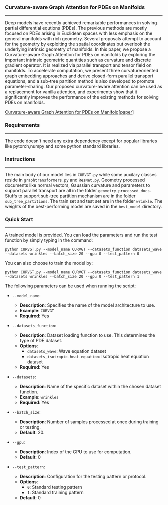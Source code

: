 ### Curvature-aware Graph Attention for PDEs on Manifolds
---
Deep models have recently achieved remarkable performances in solving partial differential equtions (PDEs). The previous methods are mostly focused on PDEs arising in Euclidean spaces with less emphasis on the general manifolds with rich geometry. Several proposals attempt to account for the geometry by exploiting the spatial coordinates but overlook the underlying intrinsic geometry of manifolds. In this paper, we propose a Curvature-aware Graph Attention for PDEs on manifolds by exploring the important intrinsic geometric quantities such as curvature and discrete gradient operator. It is realized via parallel transport and tensor field on manifolds. To accelerate computation, we present three curvatureoriented graph embedding approaches and derive closed-form parallel transport equations, and a sub-tree partition method is also developed to promote parameter-sharing. Our proposed curvature-aware attention can be used as a replacement for vanilla attention, and experiments show that it significantly improves the performance of the existing methods for solving PDEs on manifolds.

[Curvature-aware Graph Attention for PDEs on Manifold[paper]](https://openreview.net/forum?id=vWYLQ0VPJx&noteId=vWYLQ0VPJx)

### Requirements
---
The code doesn't need any extra dependency except for popular libraries like pytorch,numpy and some python standard libraries.

### Instructions
---
The main body of our model lies in `CURVGT.py` while some auxilary classes reside in `graphtransformers.py` and `ResNet.py`. Geometry processed documents like normal vectors, Gaussian curvature and parameters to support parallel transport are all in the folder `geometry_processed_docs`. Stuffs to support sub-tree partition mechanism are in the folder `sub_tree_partitions`. The train set and test set are in the folder `wrinkle`. The weights of the best-performing model are saved in the `best_model` directory.

### Quick Start
---
A trained model is provided. You can load the parameters and run the test function by simply typing in the command:

`python CURVGT.py --model_name CURVGT --datasets_function datasets_wave --datasets wrinkles --batch_size 20 --gpu 0 --test_pattern 0`

You can also choose to train the model by:

`python CURVGT.py --model_name CURVGT --datasets_function datasets_wave --datasets wrinkles --batch_size 20 --gpu 0 --test_pattern 1`

The following parameters can be used when running the script:

- `--model_name`: 
  - **Description**: Specifies the name of the model architecture to use.
  - **Example**: `CURVGT` 
  - **Required**: Yes

- `--datasets_function`: 
  - **Description**: Dataset loading function to use. This determines the type of PDE dataset.
  - **Options**: 
    - `datasets_wave`: Wave equation dataset
    - `datasets_isotropic-heat-equation`: Isotropic heat equation dataset
  - **Required**: Yes

- `--datasets`: 
  - **Description**: Name of the specific dataset within the chosen dataset function.
  - **Example**: `wrinkles` 
  - **Required**: Yes

- `--batch_size`: 
  - **Description**: Number of samples processed at once during training or testing.
  - **Default**: 20.

- `--gpu`: 
  - **Description**: Index of the GPU to use for computation.
  - **Default**: 0

- `--test_pattern`: 
  - **Description**: Configuration for the testing pattern or protocol.
  - **Options**: 
    - `0`: Standard testing pattern
    - `1`: Standard training pattern
  - **Default**: 0